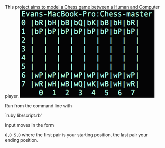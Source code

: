 This project aims to model a Chess game between a Human and Computer player.
![ScreenShot](/images/preview.png)

Run from the command line with

`ruby lib/script.rb'

Input moves in the form

`6,0 5,0` where the first pair is your starting position, the last pair your ending position.
